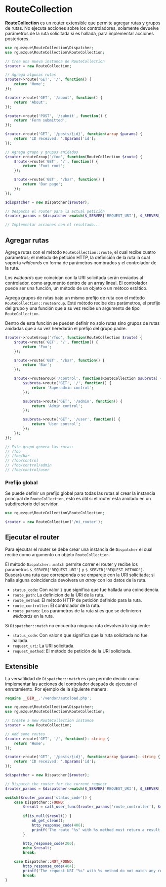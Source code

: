 # RouteCollection

**RouteCollection** es un router extensible que permite agregar rutas y grupos de rutas. No ejecuta acciones sobre los controladores, solamente devuelve parámetros de la ruta solicitada si es hallada, para implementar acciones posteriores.

```php
use rguezque\RouteCollection\Dispatcher;
use rguezque\RouteCollection\RouteCollection;

// Crea una nueva instanca de RouteCollection
$router = new RouteCollection;

// Agrega algunas rutas
$router->route('GET', '/', function() {
    return 'Home';
});

$router->route('GET', '/about', function() {
    return 'About';
}); 

$router->route('POST', '/submit', function() {
    return 'Form submitted';
});

$router->route('GET', '/posts/{id}', function(array $params) {
    return 'ID received: '.$params['id'];
});

// Agrega grupo y grupos anidados
$router->routeGroup('/foo', function(RouteCollection $route) {
    $route->route('GET', '/', function() {
        return 'Foot root';
    });

    $route->route('GET', '/bar', function() {
        return 'Bar page';
    });
});

$dispatcher = new Dispatcher($router);

// Despacha el router para la actual petición
$router_params = $dispatcher->match($_SERVER['REQUEST_URI'], $_SERVER['REQUEST_METHOD']);

// Implementar acciones con el resultado...
```

## Agregar rutas

Agrega rutas con el método `RouteCollection::route`, el cual recibe cuatro parámetros; el método de petición HTTP, la definición de la ruta la cual soporta *wildcards* en forma de parámetros nombrados y el controlador de la ruta. 

Los *wildcards* que coincidan con la URI solicitada serán enviados al controlador, como argumento dentro de un array lineal. El controlador puede ser una función, un método de un objeto o un métoco estático.

Agrega grupos de rutas bajo un mismo prefijo de ruta con el método `RouteCollection::routeGroup`. Esté método recibe dos parámetros, el prefijo del grupo y una función que a su vez recibe un argumento de tipo `RouteCollection`.

Dentro de esta función se pueden definir no solo rutas sino grupos de rutas anidadas que a su vez heredarán el prefijo del grupo padre.

```php
$router->routeGroup('/foo', function(RouteCollection $route) {
    $route->route('GET', '/', function() {
        return 'Foo';
    });

    $route->route('GET', '/bar', function() {
        return 'Bar';
    });

    $route->routeGroup('/control', function(RouteCollection $subruta) {
        $subruta->route('GET', '/', function() {
            return 'Superadmin control';
        });

        $subruta->route('GET', '/admin', function() {
            return 'Admin control';
        });

        $subruta->route('GET', '/user', function() {
            return 'User control';
        });
    });
});

// Este grupo genera las rutas:
// /foo
// /foo/bar
// /foo/control
// /foo/control/admin
// /foo/control/user
```

### Prefijo global

Se puede definir un prefijo global para todas las rutas al crear la instancia principal de `RouteCollection`, esto es útil si el router esta anidado en un subdirectorio del servidor.

```php
use rguezque\RouteCollection\RouteCollection;

$router = new RouteCollection('/mi_router');
```

## Ejecutar el router

Para ejecutar el router se debe crear una instancia de `Dispatcher` el cual recibe como argumento un objeto `RouteCollection`.

El método `Dispatcher::match` permite correr el router y recibe los parámetros `$_SERVER['REQUEST_URI']` y `$_SERVER['REQUEST_METHOD']`. Buscará una ruta que corresponda o se empareje con la URI solicitada; si halla alguna coincidencia devolvera un *array* con los datos de la ruta.

- `status_code`: Con valor `1` que significa que fue hallada una coincidencia.
- `route_path`: La definicion de la URI de la ruta.
- `route_method`: El método HTTP de petición definido para la ruta.
- `route_controller`: El controlador de la ruta.
- `route_params`: Los parámetros de la ruta si es que se definieron *wildcards* en la ruta.

Si  `Dispatcher::match` no encuentra ninguna ruta devolverá lo siguiente:

- `status_code`: Con valor `0` que significa que la ruta solicitada no fue hallada.
- `request_uri`: La URI solicitada.
- `request_method`: El método de petición de la URI solicitada.

## Extensible

La versatilidad de `Dispatcher::match` es que permite decidir como implementar las acciones del controlador después de ejecutar el enrutamiento. Por ejemplo de la siguiente manera:

```php
require __DIR__.'/vendor/autoload.php';

use rguezque\RouteCollection\Dispatcher;
use rguezque\RouteCollection\RouteCollection;

// Create a new RouteCollection instance
$router = new RouteCollection;

// Add some routes
$router->route('GET', '/', function(): string {
    return 'Home';
});

$router->route('GET', '/posts/{id}', function(array $params): string {
    return 'ID received: '.$params['id'];
}); 

$dispatcher = new Dispatcher($router);

// Dispatch the router for the current request
$router_params = $dispatcher->match($_SERVER['REQUEST_URI'], $_SERVER['REQUEST_METHOD']);

switch($router_params['status_code']) {
    case Dispatcher::FOUND: 
        $result = call_user_func($router_params['route_controller'], $router_params['route_params']);
        
        if(is_null($result)) {
            ob_get_clean();
            http_response_code(406);
            printf('The route "%s" with %s method must return a result.', $router_params['route_path'], $router_params['route_method']);
        }

        http_response_code(200);
        echo $result;
        break;

    case Dispatcher::NOT_FOUND:
        http_response_code(404);
        printf('The request URI "%s" with %s method do not match any route.', $router_params['request_uri'], $router_params['request_method']);
        break;
}
```
